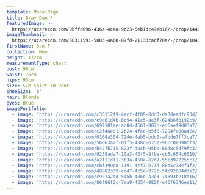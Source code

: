 ```yaml
---
template: ModelPage
title: Bray Dan F
featuredImage: >-
  https://ucarecdn.com/0bffd096-436a-4caa-9c23-5eb1dc49eb16/-/crop/1440x824/0,0/-/preview/
imageThumbnail: >-
  https://ucarecdn.com/58311591-5803-4a60-89fd-21133cacf78a/-/crop/1041x1267/51,0/-/preview/
firstName: Dan F
collection: Men
height: 172cm
measurementType: chest
bust: 98cm
waist: 76cm
hips: 95cm
size: S/M Shirt 30 Pant
shoeSize: '8'
hair: Blonde
eyes: Blue
imagePortfolio:
  - image: 'https://ucarecdn.com/c35112f9-4acf-4f09-8dd3-da3deadfc93d/'
  - image: 'https://ucarecdn.com/e9e61d4b-6c94-41c5-ae3f-624b6fb192c9/'
  - image: 'https://ucarecdn.com/697101ae-ad0d-4561-907b-ed6aef9d03a7/'
  - image: 'https://ucarecdn.com/c2f46ed1-2b24-4fed-b5f6-7284fa80a42e/'
  - image: 'https://ucarecdn.com/0164a304-724e-4eb5-bdc0-afbde7ff3ca7/'
  - image: 'https://ucarecdn.com/56d63a2f-01f5-438d-b752-96cc0e390bf3/'
  - image: 'https://ucarecdn.com/b427b715-823f-49cb-95ba-6848c5d79fc3/'
  - image: 'https://ucarecdn.com/9238ada7-10a3-45f5-9fbe-cb5c654c6010/'
  - image: 'https://ucarecdn.com/a2111d11-363a-458a-82d7-55e3922255c1/'
  - image: 'https://ucarecdn.com/cbf399c8-1191-4cf7-b73d-88b5c78ef1f2/'
  - image: 'https://ucarecdn.com/48882339-cc47-4c5d-9726-5fc92004d3e2/'
  - image: 'https://ucarecdn.com/c927a2dd-545b-406d-a3c3-74693b218d16/'
  - image: 'https://ucarecdn.com/86f86f2c-7ea9-4654-982f-e46f6346ee11/'
---
```


